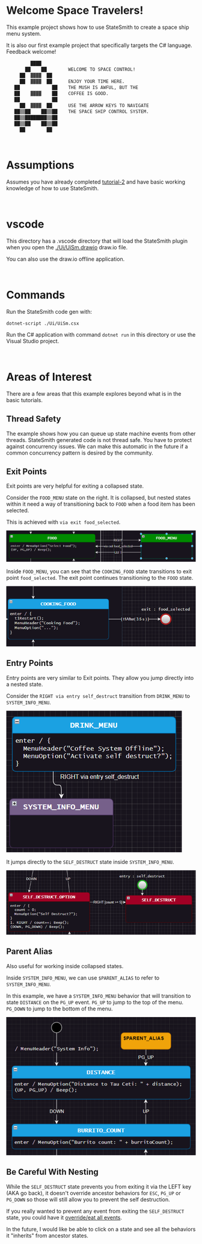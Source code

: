 # Welcome Space Travelers!

This example project shows how to use StateSmith to create a space ship menu system.

It is also our first example project that specifically targets the C# language. Feedback welcome!

```
         ████                                         
       ██    ██        WELCOME TO SPACE CONTROL!      
     ██  ▓▓▓▓  ██                                     
     ██  ▓▓▓▓  ██      ENJOY YOUR TIME HERE.          
   ██            ██    THE MUSH IS AWFUL, BUT THE     
   ██    ▓▓▓▓    ██    COFFEE IS GOOD.                
   ██            ██                                   
     ██  ▓▓▓▓  ██      USE THE ARROW KEYS TO NAVIGATE 
   ██▒▒██    ██▒▒██    THE SPACE SHIP CONTROL SYSTEM. 
   ██▒▒████████▒▒██                                   
   ██▒▒██    ██▒▒██                                   
     ██        ██   
```


<br>

# Assumptions
Assumes you have already completed [tutorial-2](https://github.com/StateSmith/tutorial-2) and have basic working knowledge of how to use StateSmith.


<br>

# vscode
This directory has a .vscode directory that will load the StateSmith plugin when you open the [./Ui/UiSm.drawio](./Ui/UiSm.drawio) draw.io file.

You can also use the draw.io offline application.


<br>

# Commands
Run the StateSmith code gen with:
```
dotnet-script ./Ui/UiSm.csx
```

Run the C# application with command `dotnet run` in this directory or use the Visual Studio project.


<br>

# Areas of Interest
There are a few areas that this example explores beyond what is in the basic tutorials.


## Thread Safety
The example shows how you can queue up state machine events from other threads. StateSmith generated code is not thread safe. You have to protect against concurrency issues. We can make this automatic in the future if a common concurrency pattern is desired by the community.


## Exit Points
Exit points are very helpful for exiting a collapsed state.

Consider the `FOOD_MENU` state on the right. It is collapsed, but nested states within it need a way of transitioning back to `FOOD` when a food item has been selected.

This is achieved with `via exit food_selected`.

![](docs/exit-via.png)

Inside `FOOD_MENU`, you can see that the `COOKING_FOOD` state transitions to exit point `food_selected`. The exit point continues transitioning to the `FOOD` state.

![](docs/exit-point-food-selected.png)


## Entry Points
Entry points are very similar to Exit points. They allow you jump directly into a nested state.

Consider the `RIGHT via entry self_destruct` transition from `DRINK_MENU` to `SYSTEM_INFO_MENU`.

![](docs/via-entry.png)

It jumps directly to the `SELF_DESTRUCT` state inside `SYSTEM_INFO_MENU`.

![](docs/entry-point.png)


## Parent Alias
Also useful for working inside collapsed states.

Inside `SYSTEM_INFO_MENU`, we can use `$PARENT_ALIAS` to refer to `SYSTEM_INFO_MENU`.

In this example, we have a `SYSTEM_INFO_MENU` behavior that will transition to state `DISTANCE` on the `PG_UP` event. `PG_UP` to jump to the top of the menu. `PG_DOWN` to jump to the bottom of the menu.

![](docs/parent-alias.png)


## Be Careful With Nesting
While the `SELF_DESTRUCT` state prevents you from exiting it via the LEFT key (AKA go back), it doesn't override ancestor behaviors for `ESC`, `PG_UP` or `PG_DOWN` so those
will still allow you to prevent the self destruction.

If you really wanted to prevent any event from exiting the `SELF_DESTRUCT` state, you could have it [override/eat all events](https://github.com/StateSmith/StateSmith/issues/161).

In the future, I would like be able to click on a state and see all the behaviors it "inherits" from ancestor states.



